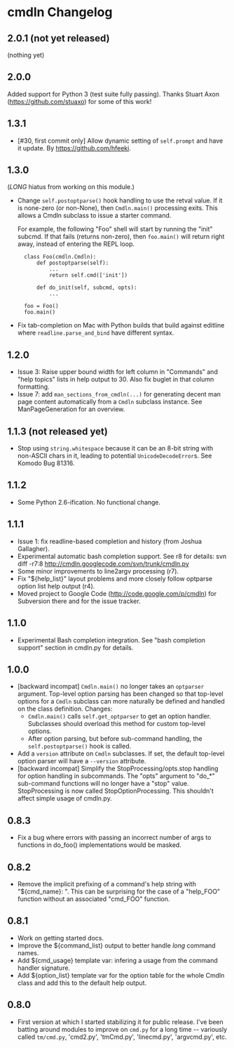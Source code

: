 # cmdln Changelog

## 2.0.1 (not yet released)

(nothing yet)


## 2.0.0

Added support for Python 3 (test suite fully passing). Thanks
Stuart Axon (https://github.com/stuaxo) for some of this work!


## 1.3.1

- [#30, first commit only] Allow dynamic setting of `self.prompt` and have it
  update. By <https://github.com/hfeeki>.


## 1.3.0

(*LONG* hiatus from working on this module.)

- Change `self.postoptparse()` hook handling to use the retval value. If it
  is none-zero (or non-None), then `Cmdln.main()` processing exits. This
  allows a Cmdln subclass to issue a starter command.

  For example, the following "Foo" shell will start by running the "init"
  subcmd. If that fails (returns non-zero), then `foo.main()` will
  return right away, instead of entering the REPL loop.

        class Foo(cmdln.Cmdln):
            def postoptparse(self):
                ...
                return self.cmd(['init'])

            def do_init(self, subcmd, opts):
                ...

        foo = Foo()
        foo.main()


- Fix tab-completion on Mac with Python builds that build against editline
  where `readline.parse_and_bind` have different syntax.


## 1.2.0

- Issue 3: Raise upper bound width for left column in "Commands" and "help
  topics" lists in help output to 30. Also fix buglet in that column
  formatting.
- Issue 7: add `man_sections_from_cmdln(...)` for generating decent man page
  content automatically from a `Cmdln` subclass instance. See
  ManPageGeneration for an overview.


## 1.1.3  (not released yet)

- Stop using `string.whitespace` because it can be an 8-bit string with
  non-ASCII chars in it, leading to potential `UnicodeDecodeError`s. See
  Komodo Bug 81316.


## 1.1.2

- Some Python 2.6-ification. No functional change.


## 1.1.1

- Issue 1: fix readline-based completion and history (from Joshua
  Gallagher).
- Experimental automatic bash completion support. See r8 for details:
    svn diff -r7:8 http://cmdln.googlecode.com/svn/trunk/cmdln.py
- Some minor improvements to line2argv processing (r7).
- Fix "${help_list}" layout problems and more closely follow optparse
  option list help output (r4).
- Moved project to Google Code (http://code.google.com/p/cmdln)
  for Subversion there and for the issue tracker.


## 1.1.0

- Experimental Bash completion integration. See "bash completion support"
  section in cmdln.py for details.


## 1.0.0

- [backward incompat] `Cmdln.main()` no longer takes an `optparser`
  argument. Top-level option parsing has been changed so that top-level
  options for a `Cmdln` subclass can more naturally be defined and
  handled on the class definition. Changes:
  - `Cmdln.main()` calls `self.get_optparser` to get an option handler.
    Subclasses should overload this method for custom top-level options.
  - After option parsing, but before sub-command handling, the
    `self.postoptparse()` hook is called.
- Add a `version` attribute on `Cmdln` subclasses. If set, the default
  top-level option parser will have a `--version` attribute.
- [backward incompat] Simplify the StopProcessing/opts.stop handling for
  option handling in subcommands. The "opts" argument to "do_*"
  sub-command functions will no longer have a "stop" value.
  StopProcessing is now called StopOptionProcessing. This shouldn't
  affect simple usage of cmdln.py.


## 0.8.3

- Fix a bug where errors with passing an incorrect number of args to
  functions in do_foo() implementations would be masked.


## 0.8.2

- Remove the implicit prefixing of a command's help string with
  "${cmd_name}: ". This can be surprising for the case of a "help_FOO"
  function without an associated "cmd_FOO" function.


## 0.8.1

- Work on getting started docs.
- Improve the ${command_list} output to better handle *long* command
  names.
- Add ${cmd_usage} template var: infering a usage from the command
  handler signature.
- Add ${option_list} template var for the option table for the whole
  Cmdln class and add this to the default help output.


## 0.8.0

- First version at which I started stabilizing it for public release.
  I've been batting around modules to improve on `cmd.py` for a long
  time -- variously called `tm/cmd.py`, 'cmd2.py', 'tmCmd.py',
  'linecmd.py', 'argvcmd.py', etc.
